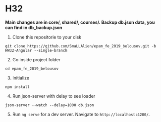 # H32

**Main changes are in core/, shared/, courses/. Backup db.json data, you can find in  db_backup.json**


1. Clone this repositorie to your disk
```
git clone https://github.com/SmaLLAlien/epam_fe_2019_belousov.git -b HW32-Angular --single-branch
```
2. Go inside project folder
```
cd epam_fe_2019_belousov
```
3. Initialize
```
npm install
```
4. Run json-server with delay to see loader
```
json-server --watch --delay=1000 db.json
```
5. Run `ng serve` for a dev server. Navigate to `http://localhost:4200/`.
